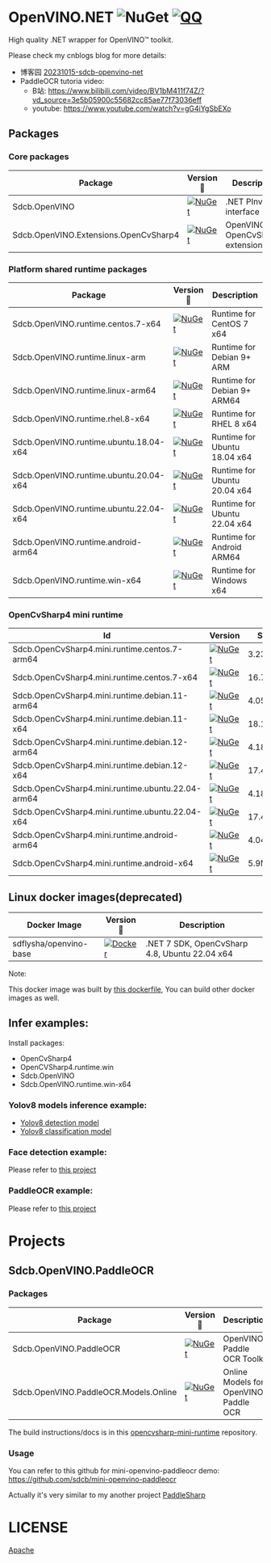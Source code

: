 # OpenVINO.NET ![NuGet](https://img.shields.io/nuget/dt/Sdcb.OpenVINO.svg?style=flat-square) [![QQ](https://img.shields.io/badge/QQ_Group-495782587-52B6EF?style=social&logo=tencent-qq&logoColor=000&logoWidth=20)](http://qm.qq.com/cgi-bin/qm/qr?_wv=1027&k=mma4msRKd372Z6dWpmBp4JZ9RL4Jrf8X&authKey=gccTx0h0RaH5b8B8jtuPJocU7MgFRUznqbV%2FLgsKdsK8RqZE%2BOhnETQ7nYVTp1W0&noverify=0&group_code=495782587)

High quality .NET wrapper for OpenVINO™ toolkit.

Please check my cnblogs blog for more details:
* 博客园 [20231015-sdcb-openvino-net](https://www.cnblogs.com/sdflysha/p/20231015-sdcb-openvino-net.html)
* PaddleOCR tutoria video:
  * B站: https://www.bilibili.com/video/BV1bM411f74Z/?vd_source=3e5b05900c55682cc85ae77f73036eff
  * youtube: https://www.youtube.com/watch?v=gG4iYgSbEXo

## Packages

### Core packages

| Package                                | Version 📌                                                                                                                                                | Description                  |
| -------------------------------------- | -------------------------------------------------------------------------------------------------------------------------------------------------------- | ---------------------------- |
| Sdcb.OpenVINO                          | [![NuGet](https://img.shields.io/nuget/v/Sdcb.OpenVINO.svg)](https://nuget.org/packages/Sdcb.OpenVINO)                                                   | .NET PInvoke interface       |
| Sdcb.OpenVINO.Extensions.OpenCvSharp4  | [![NuGet](https://img.shields.io/nuget/v/Sdcb.OpenVINO.Extensions.OpenCvSharp4.svg)](https://nuget.org/packages/Sdcb.OpenVINO.Extensions.OpenCvSharp4)   | OpenVINO OpenCvSharp4 extensions   |

### Platform shared runtime packages

| Package                                | Version 📌                                                                                                                                                | Description                  |
| -------------------------------------- | -------------------------------------------------------------------------------------------------------------------------------------------------------- | ---------------------------- |
| Sdcb.OpenVINO.runtime.centos.7-x64     | [![NuGet](https://img.shields.io/nuget/v/Sdcb.OpenVINO.runtime.centos.7-x64.svg)](https://nuget.org/packages/Sdcb.OpenVINO.runtime.centos.7-x64)         | Runtime for CentOS 7 x64     |
| Sdcb.OpenVINO.runtime.linux-arm        | [![NuGet](https://img.shields.io/nuget/v/Sdcb.OpenVINO.runtime.linux-arm.svg)](https://nuget.org/packages/Sdcb.OpenVINO.runtime.linux-arm)               | Runtime for Debian 9+ ARM    |
| Sdcb.OpenVINO.runtime.linux-arm64      | [![NuGet](https://img.shields.io/nuget/v/Sdcb.OpenVINO.runtime.linux-arm64.svg)](https://nuget.org/packages/Sdcb.OpenVINO.runtime.linux-arm64)           | Runtime for Debian 9+ ARM64  |
| Sdcb.OpenVINO.runtime.rhel.8-x64       | [![NuGet](https://img.shields.io/nuget/v/Sdcb.OpenVINO.runtime.rhel.8-x64.svg)](https://nuget.org/packages/Sdcb.OpenVINO.runtime.rhel.8-x64)             | Runtime for RHEL 8 x64       |
| Sdcb.OpenVINO.runtime.ubuntu.18.04-x64 | [![NuGet](https://img.shields.io/nuget/v/Sdcb.OpenVINO.runtime.ubuntu.18.04-x64.svg)](https://nuget.org/packages/Sdcb.OpenVINO.runtime.ubuntu.18.04-x64) | Runtime for Ubuntu 18.04 x64 |
| Sdcb.OpenVINO.runtime.ubuntu.20.04-x64 | [![NuGet](https://img.shields.io/nuget/v/Sdcb.OpenVINO.runtime.ubuntu.20.04-x64.svg)](https://nuget.org/packages/Sdcb.OpenVINO.runtime.ubuntu.20.04-x64) | Runtime for Ubuntu 20.04 x64 |
| Sdcb.OpenVINO.runtime.ubuntu.22.04-x64 | [![NuGet](https://img.shields.io/nuget/v/Sdcb.OpenVINO.runtime.ubuntu.22.04-x64.svg)](https://nuget.org/packages/Sdcb.OpenVINO.runtime.ubuntu.22.04-x64) | Runtime for Ubuntu 22.04 x64 |
| Sdcb.OpenVINO.runtime.android-arm64    | [![NuGet](https://img.shields.io/nuget/v/Sdcb.OpenVINO.runtime.android-arm64.svg)](https://nuget.org/packages/Sdcb.OpenVINO.runtime.android-arm64)       | Runtime for Android ARM64    |
| Sdcb.OpenVINO.runtime.win-x64          | [![NuGet](https://img.shields.io/nuget/v/Sdcb.OpenVINO.runtime.win-x64.svg)](https://nuget.org/packages/Sdcb.OpenVINO.runtime.win-x64)                   | Runtime for Windows x64      |

### OpenCvSharp4 mini runtime

| Id                                     | Version | Size      | OS      | Arch |
| -------------------------------------- | ----- | -------- | ------------ | ----- |
| Sdcb.OpenCvSharp4.mini.runtime.centos.7-arm64      | [![NuGet](https://img.shields.io/nuget/v/Sdcb.OpenCvSharp4.mini.runtime.centos.7-arm64.svg)](https://nuget.org/packages/Sdcb.OpenCvSharp4.mini.runtime.centos.7-arm64) | 3.23MB  | CentOS 7     | ARM64 |
| Sdcb.OpenCvSharp4.mini.runtime.centos.7-x64       | [![NuGet](https://img.shields.io/nuget/v/Sdcb.OpenCvSharp4.mini.runtime.centos.7-x64.svg)](https://nuget.org/packages/Sdcb.OpenCvSharp4.mini.runtime.centos.7-x64) | 16.75MB | CentOS 7     | x64   |
| Sdcb.OpenCvSharp4.mini.runtime.debian.11-arm64    | [![NuGet](https://img.shields.io/nuget/v/Sdcb.OpenCvSharp4.mini.runtime.debian.11-arm64.svg)](https://nuget.org/packages/Sdcb.OpenCvSharp4.mini.runtime.debian.11-arm64) | 4.05MB  | Debian 11    | ARM64 |
| Sdcb.OpenCvSharp4.mini.runtime.debian.11-x64      | [![NuGet](https://img.shields.io/nuget/v/Sdcb.OpenCvSharp4.mini.runtime.debian.11-x64.svg)](https://nuget.org/packages/Sdcb.OpenCvSharp4.mini.runtime.debian.11-x64) | 18.13MB | Debian 11    | x64   |
| Sdcb.OpenCvSharp4.mini.runtime.debian.12-arm64    | [![NuGet](https://img.shields.io/nuget/v/Sdcb.OpenCvSharp4.mini.runtime.debian.12-arm64.svg)](https://nuget.org/packages/Sdcb.OpenCvSharp4.mini.runtime.debian.12-arm64) | 4.18MB  | Debian 12    | ARM64 |
| Sdcb.OpenCvSharp4.mini.runtime.debian.12-x64      | [![NuGet](https://img.shields.io/nuget/v/Sdcb.OpenCvSharp4.mini.runtime.debian.12-x64.svg)](https://nuget.org/packages/Sdcb.OpenCvSharp4.mini.runtime.debian.12-x64) | 17.47MB | Debian 12    | x64   |
| Sdcb.OpenCvSharp4.mini.runtime.ubuntu.22.04-arm64 | [![NuGet](https://img.shields.io/nuget/v/Sdcb.OpenCvSharp4.mini.runtime.ubuntu.22.04-arm64.svg)](https://nuget.org/packages/Sdcb.OpenCvSharp4.mini.runtime.ubuntu.22.04-arm64) | 4.18MB  | Ubuntu 22.04 | ARM64 |
| Sdcb.OpenCvSharp4.mini.runtime.ubuntu.22.04-x64   | [![NuGet](https://img.shields.io/nuget/v/Sdcb.OpenCvSharp4.mini.runtime.ubuntu.22.04-x64.svg)](https://nuget.org/packages/Sdcb.OpenCvSharp4.mini.runtime.ubuntu.22.04-x64) | 17.47MB | Ubuntu 22.04 | x64   |
| Sdcb.OpenCvSharp4.mini.runtime.android-arm64      | [![NuGet](https://img.shields.io/nuget/v/Sdcb.OpenCvSharp4.mini.runtime.android-arm64.svg)](https://nuget.org/packages/Sdcb.OpenCvSharp4.mini.runtime.android-arm64) | 4.04MB  | Android      | ARM64 |
| Sdcb.OpenCvSharp4.mini.runtime.android-x64      | [![NuGet](https://img.shields.io/nuget/v/Sdcb.OpenCvSharp4.mini.runtime.android-x64.svg)](https://nuget.org/packages/Sdcb.OpenCvSharp4.mini.runtime.android-x64) | 5.9MB  | Android      | x64 |


## Linux docker images(deprecated)

| Docker Image           | Version 📌                                                                                                            | Description                                   |
| ---------------------- | -------------------------------------------------------------------------------------------------------------------- | --------------------------------------------- |
| sdflysha/openvino-base | [![Docker](https://img.shields.io/docker/v/sdflysha/openvino-base)](https://hub.docker.com/r/sdflysha/openvino-base) | .NET 7 SDK, OpenCvSharp 4.8, Ubuntu 22.04 x64 |

Note: 

This docker image was built by [this dockerfile](https://github.com/sdcb/dockerfiles/blob/main/openvino/openvino-base/dockerfile), You can build other docker images as well.

## Infer examples:

Install packages:
* OpenCvSharp4
* OpenCVSharp4.runtime.win
* Sdcb.OpenVINO
* Sdcb.OpenVINO.runtime.win-x64

### Yolov8 models inference example:

* [Yolov8 detection model](https://github.com/sdcb/sdcb-openvino-yolov8-det)
* [Yolov8 classification model](https://github.com/sdcb/sdcb-openvino-yolov8-cls)

### Face detection example:
Please refer to [this project](https://github.com/sdcb/mini-openvino-facedetection)

### PaddleOCR example:
Please refer to [this project](https://github.com/sdcb/mini-openvino-paddleocr)

# Projects

## Sdcb.OpenVINO.PaddleOCR

### Packages

| Package                               | Version 📌                                                                                                                                              | Description                           |
| ------------------------------------- | ------------------------------------------------------------------------------------------------------------------------------------------------------ | ------------------------------------- |
| Sdcb.OpenVINO.PaddleOCR               | [![NuGet](https://img.shields.io/nuget/v/Sdcb.OpenVINO.PaddleOCR.svg)](https://nuget.org/packages/Sdcb.OpenVINO.PaddleOCR)                             | OpenVINO Paddle OCR Toolkit           |
| Sdcb.OpenVINO.PaddleOCR.Models.Online | [![NuGet](https://img.shields.io/nuget/v/Sdcb.OpenVINO.PaddleOCR.Models.Online.svg)](https://nuget.org/packages/Sdcb.OpenVINO.PaddleOCR.Models.Online) | Online Models for OpenVINO Paddle OCR |

The build instructions/docs is in this [opencvsharp-mini-runtime](https://github.com/sdcb/opencvsharp-mini-runtime) repository.

### Usage

You can refer to this github for mini-openvino-paddleocr demo: https://github.com/sdcb/mini-openvino-paddleocr

Actually it's very similar to my another project [PaddleSharp](https://github.com/sdcb/PaddleSharp/blob/master/docs/ocr.md)

# LICENSE

[Apache](./LICENSE.txt)
